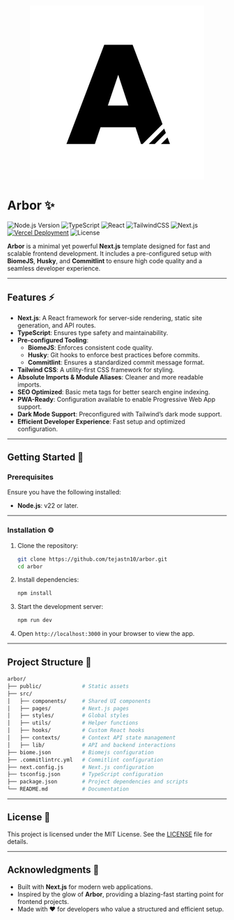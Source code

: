 <p align="center">
  <img src="logo.svg" alt="Logo">
</p>

# Arbor ✨

![Node.js Version](https://img.shields.io/badge/Node.js-22%2B-339933?logo=nodedotjs&logoColor=white)
![TypeScript](https://img.shields.io/badge/TypeScript-5%2B-007ACC?logo=typescript&logoColor=white)
![React](https://img.shields.io/badge/React-19%2B-61DAFB?logo=react&logoColor=white)
![TailwindCSS](https://img.shields.io/badge/Tailwind%20CSS-v4%2B-00bcff?logo=tailwind-css&logoColor=white)
![Next.js](https://img.shields.io/badge/Next.js-15%2B-000000?logo=nextdotjs&logoColor=white)
[![Vercel Deployment](https://img.shields.io/badge/Deployed%20on-Vercel-000000?logo=vercel&logoColor=white)](https://vercel.com)
![License](https://img.shields.io/badge/License-MIT-yellow?logo=open-source-initiative&logoColor=white)

**Arbor** is a minimal yet powerful **Next.js** template designed for fast and scalable frontend development. It includes a pre-configured setup with **BiomeJS**, **Husky**, and **Commitlint** to ensure high code quality and a seamless developer experience.

---

## Features ⚡

- **Next.js**: A React framework for server-side rendering, static site generation, and API routes.
- **TypeScript**: Ensures type safety and maintainability.
- **Pre-configured Tooling**:
  - **BiomeJS**: Enforces consistent code quality.
  - **Husky**: Git hooks to enforce best practices before commits.
  - **Commitlint**: Ensures a standardized commit message format.
- **Tailwind CSS**: A utility-first CSS framework for styling.
- **Absolute Imports & Module Aliases**: Cleaner and more readable imports.
- **SEO Optimized**: Basic meta tags for better search engine indexing.
- **PWA-Ready**: Configuration available to enable Progressive Web App support.
- **Dark Mode Support**: Preconfigured with Tailwind’s dark mode support.
- **Efficient Developer Experience**: Fast setup and optimized configuration.

---

## Getting Started 🚀

### Prerequisites

Ensure you have the following installed:

- **Node.js**: v22 or later.

---

### Installation ⚙️

1. Clone the repository:

   ```bash
   git clone https://github.com/tejastn10/arbor.git
   cd arbor
   ```

2. Install dependencies:

   ```bash
   npm install
   ```

3. Start the development server:

   ```bash
   npm run dev
   ```

4. Open `http://localhost:3000` in your browser to view the app.

---

## Project Structure 📂

```bash
arbor/
├── public/             # Static assets
├── src/
│   ├── components/     # Shared UI components
│   ├── pages/          # Next.js pages
│   ├── styles/         # Global styles
│   ├── utils/          # Helper functions
│   ├── hooks/          # Custom React hooks
│   ├── contexts/       # Context API state management
│   ├── lib/            # API and backend interactions
├── biome.json          # Biomejs configuration
├── .commitlintrc.yml   # Commitlint configuration
├── next.config.js      # Next.js configuration
├── tsconfig.json       # TypeScript configuration
├── package.json        # Project dependencies and scripts
└── README.md           # Documentation
```

---

## License 📜

This project is licensed under the MIT License. See the [LICENSE](LICENSE.md) file for details.

---

## Acknowledgments 🙌

- Built with **Next.js** for modern web applications.  
- Inspired by the glow of **Arbor**, providing a blazing-fast starting point for frontend projects.
- Made with ❤️ for developers who value a structured and efficient setup.
